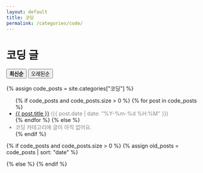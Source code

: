 ```yaml
---
layout: default
title: 코딩
permalink: /categories/code/
---
```


<h1>코딩 글</h1>

<div class="sort-buttons" style="margin-bottom:1rem;">
  <button id="sort-new" style="font-weight:700;">최신순</button>
  <button id="sort-old">오래된순</button>
</div>

{% assign code_posts = site.categories["코딩"] %}
<ul id="list-new">
  {% if code_posts and code_posts.size > 0 %}
    {% for post in code_posts %}
      <li><a href="{{ post.url | relative_url }}">{{ post.title }}</a>
      <span style="color:#888;">({{ post.date | date: "%Y-%m-%d %H:%M" }})</span></li>
    {% endfor %}
  {% else %}
    <li style="color:#888;">코딩 카테고리에 글이 아직 없어요.</li>
  {% endif %}
</ul>

{% if code_posts and code_posts.size > 0 %}
  {% assign old_posts = code_posts | sort: "date" %}
  <ul id="list-old" style="display:none;">
    {% for post in old_posts %}
      <li><a href="{{ post.url | relative_url }}">{{ post.title }}</a>
      <span style="color:#888;">({{ post.date | date: "%Y-%m-%d %H:%M" }})</span></li>
    {% endfor %}
  </ul>
{% else %}
  <ul id="list-old" style="display:none;">
    <li style="color:#888;">코딩 카테고리에 글이 아직 없어요.</li>
  </ul>
{% endif %}

<script>
document.addEventListener("DOMContentLoaded", () => {
  const btnNew = document.getElementById("sort-new");
  const btnOld = document.getElementById("sort-old");
  const listNew = document.getElementById("list-new");
  const listOld = document.getElementById("list-old");

  btnNew.addEventListener("click", () => {
    listNew.style.display = "block";
    listOld.style.display = "none";
    btnNew.style.fontWeight = "700";
    btnOld.style.fontWeight = "400";
  });

  btnOld.addEventListener("click", () => {
    listNew.style.display = "none";
    listOld.style.display = "block";
    btnNew.style.fontWeight = "400";
    btnOld.style.fontWeight = "700";
  });
});
</script>
